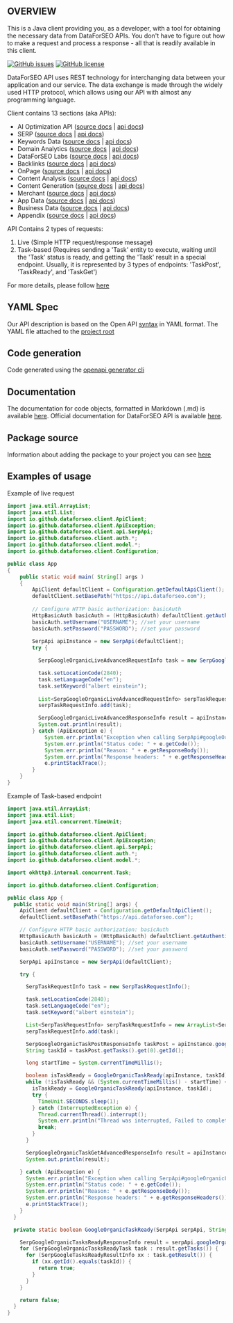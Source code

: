 ## OVERVIEW

This is a Java client providing you, as a developer, with a tool for obtaining the necessary data from DataForSEO APIs. You don't have to figure out how to make a request and process a response - all that is readily available in this client.

[![GitHub issues](https://img.shields.io/github/issues/dataforseo/JavaClient.svg)](https://github.com/dataforseo/JavaClient/issues)
[![GitHub license](https://img.shields.io/github/license/dataforseo/JavaClient.svg)](https://github.com/dataforseo/JavaClient)

DataForSEO API uses REST technology for interchanging data between your application and our service. The data exchange is made through the widely used HTTP protocol, which allows using our API with almost any programming language.

Client contains 13 sections (aka APIs):

- AI Optimization API ([source docs](./docs/AiOptimizationApi.md) | [api docs](https://docs.dataforseo.com/v3/ai_optimization/overview/?bash))
- SERP ([source docs](./docs/SerpApi.md) | [api docs](https://docs.dataforseo.com/v3/serp/overview/?bash))
- Keywords Data ([source docs](./docs/KeywordsDataApi.md) | [api docs](https://docs.dataforseo.com/v3/keywords_data/overview/?bash))
- Domain Analytics ([source docs](./docs/DomainAnalyticsApi.md) | [api docs](https://docs.dataforseo.com/v3/domain_analytics/overview/?bash))
- DataForSEO Labs ([source docs](./docs/DataforseoLabsApi.md) | [api docs](https://docs.dataforseo.com/v3/dataforseo_labs/overview/?bash))
- Backlinks ([source docs](./docs/BacklinksApi.md) | [api docs](https://docs.dataforseo.com/v3/backlinks/overview/?bash))
- OnPage ([source docs](./docs/OnPageApi.md) | [api docs](https://docs.dataforseo.com/v3/on_page/overview/?bash))
- Content Analysis ([source docs](./docs/ContentAnalysisApi.md) | [api docs](https://docs.dataforseo.com/v3/content_analysis/overview/?bash))
- Content Generation ([source docs](./docs/ContentGenerationApi.md) | [api docs](https://docs.dataforseo.com/v3/content_generation/overview/?bash))
- Merchant ([source docs](./docs/MerchantApi.md) | [api docs](https://docs.dataforseo.com/v3/merchant/overview/?bash))
- App Data ([source docs](./docs/AppDataApi.md) | [api docs](https://docs.dataforseo.com/v3/app_data/overview/?bash))
- Business Data ([source docs](./docs/BusinessDataApi.md) | [api docs](https://docs.dataforseo.com/v3/business_data/overview/?bash))
- Appendix ([source docs](./docs/AppendixApi.md) | [api docs](https://docs.dataforseo.com/v3/appendix/user_data/?bash))

API Contains 2 types of requests:
1) Live (Simple HTTP request/response message)
2) Task-based (Requires sending a 'Task' entity to execute, waiting until the 'Task' status is ready, and getting the 'Task' result in a special endpoint. Usually, it is represented by 3 types of endpoints: 'TaskPost', 'TaskReady', and 'TaskGet')

For more details, please follow [here](https://docs.dataforseo.com/v3/?bash)

## YAML Spec

Our API description is based on the Open API [syntax](https://spec.openapis.org/oas/v3.1.0) in YAML format. The YAML file attached to the [project root](./openapi_specification.yaml)

## Code generation

Code generated using the [openapi generator cli](https://openapi-generator.tech/docs/installation/)

## Documentation
The documentation for code objects, formatted in Markdown (.md) is available [here](./docs/).
Official documentation for DataForSEO API is available [here](https://docs.dataforseo.com/v3/?bash).

## Package source
Information about adding the package to your project you can see [here](https://central.sonatype.com/artifact/io.github.dataforseo/dataforseo-client)

## Examples of usage

Example of live request
```java
import java.util.ArrayList;
import java.util.List;
import io.github.dataforseo.client.ApiClient;
import io.github.dataforseo.client.ApiException;
import io.github.dataforseo.client.api.SerpApi;
import io.github.dataforseo.client.auth.*;
import io.github.dataforseo.client.model.*;
import io.github.dataforseo.client.Configuration;

public class App 
{
    public static void main( String[] args )
    {
        ApiClient defaultClient = Configuration.getDefaultApiClient();
        defaultClient.setBasePath("https://api.dataforseo.com");
        
        // Configure HTTP basic authorization: basicAuth
        HttpBasicAuth basicAuth = (HttpBasicAuth) defaultClient.getAuthentication("basicAuth");
        basicAuth.setUsername("USERNAME"); //set your username
        basicAuth.setPassword("PASSWORD"); //set your password
    
        SerpApi apiInstance = new SerpApi(defaultClient);
        try {

          SerpGoogleOrganicLiveAdvancedRequestInfo task = new SerpGoogleOrganicLiveAdvancedRequestInfo();

          task.setLocationCode(2840);
          task.setLanguageCode("en");
          task.setKeyword("albert einstein");
    
          List<SerpGoogleOrganicLiveAdvancedRequestInfo> serpTaskRequestInfo = new ArrayList<SerpGoogleOrganicLiveAdvancedRequestInfo>();
          serpTaskRequestInfo.add(task);

          SerpGoogleOrganicLiveAdvancedResponseInfo result = apiInstance.googleOrganicLiveAdvanced(serpTaskRequestInfo);
          System.out.println(result);
        } catch (ApiException e) {
            System.err.println("Exception when calling SerpApi#googleOrganicTaskGetAdvanced");
            System.err.println("Status code: " + e.getCode());
            System.err.println("Reason: " + e.getResponseBody());
            System.err.println("Response headers: " + e.getResponseHeaders());
            e.printStackTrace();
        }
    }
}

```

Example of Task-based endpoint
```java
import java.util.ArrayList;
import java.util.List;
import java.util.concurrent.TimeUnit;

import io.github.dataforseo.client.ApiClient;
import io.github.dataforseo.client.ApiException;
import io.github.dataforseo.client.api.SerpApi;
import io.github.dataforseo.client.auth.*;
import io.github.dataforseo.client.model.*;

import okhttp3.internal.concurrent.Task;

import io.github.dataforseo.client.Configuration;

public class App {
  public static void main(String[] args) {
    ApiClient defaultClient = Configuration.getDefaultApiClient();
    defaultClient.setBasePath("https://api.dataforseo.com");

    // Configure HTTP basic authorization: basicAuth
    HttpBasicAuth basicAuth = (HttpBasicAuth) defaultClient.getAuthentication("basicAuth");
    basicAuth.setUsername("USERNAME"); //set your username
    basicAuth.setPassword("PASSWORD"); //set your password

    SerpApi apiInstance = new SerpApi(defaultClient);

    try {

      SerpTaskRequestInfo task = new SerpTaskRequestInfo();

      task.setLocationCode(2840);
      task.setLanguageCode("en");
      task.setKeyword("albert einstein");

      List<SerpTaskRequestInfo> serpTaskRequestInfo = new ArrayList<SerpTaskRequestInfo>();
      serpTaskRequestInfo.add(task);

      SerpGoogleOrganicTaskPostResponseInfo taskPost = apiInstance.googleOrganicTaskPost(serpTaskRequestInfo);
      String taskId = taskPost.getTasks().get(0).getId();

      long startTime = System.currentTimeMillis();

      boolean isTaskReady = GoogleOrganicTaskReady(apiInstance, taskId);
      while (!isTaskReady && (System.currentTimeMillis() - startTime) < 60000) {
        isTaskReady = GoogleOrganicTaskReady(apiInstance, taskId);
        try {
          TimeUnit.SECONDS.sleep(1);
        } catch (InterruptedException e) {
          Thread.currentThread().interrupt();
          System.err.println("Thread was interrupted, Failed to complete operation");
          break;
        }
      }

      SerpGoogleOrganicTaskGetAdvancedResponseInfo result = apiInstance.googleOrganicTaskGetAdvanced(taskId);
      System.out.println(result);

    } catch (ApiException e) {
      System.err.println("Exception when calling SerpApi#googleOrganicLiveAdvanced");
      System.err.println("Status code: " + e.getCode());
      System.err.println("Reason: " + e.getResponseBody());
      System.err.println("Response headers: " + e.getResponseHeaders());
      e.printStackTrace();
    }
  }

  private static boolean GoogleOrganicTaskReady(SerpApi serpApi, String taskId) throws ApiException {

    SerpGoogleOrganicTasksReadyResponseInfo result = serpApi.googleOrganicTasksReady();
    for (SerpGoogleOrganicTasksReadyTask task : result.getTasks()) {
      for (SerpGoogleTasksReadyResultInfo xx : task.getResult()) {
        if (xx.getId().equals(taskId)) {
          return true;
        }
      }
    }

    return false;
  }
}
```
